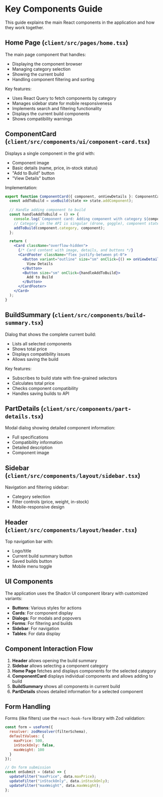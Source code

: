 # Key Components Guide

This guide explains the main React components in the application and how they work together.

## Home Page (`client/src/pages/home.tsx`)

The main page component that handles:
- Displaying the component browser
- Managing category selection
- Showing the current build
- Handling component filtering and sorting

Key features:
- Uses React Query to fetch components by category
- Manages sidebar state for mobile responsiveness
- Implements search and filtering functionality
- Displays the current build components
- Shows compatibility warnings

## ComponentCard (`client/src/components/ui/component-card.tsx`)

Displays a single component in the grid with:
- Component image
- Basic details (name, price, in-stock status)
- "Add to Build" button
- "View Details" button

Implementation:
```jsx
export function ComponentCard({ component, onViewDetails }: ComponentCardProps) {
  const addToBuild = useBuild(state => state.addComponent);
  
  // Handle adding component to build
  const handleAddToBuild = () => {
    console.log(`Component card: Adding component with category ${component.category}`, component);
    // Category in the API is singular (drone, goggle), component state uses either form
    addToBuild(component.category, component);
  };

  return (
    <Card className="overflow-hidden">
      {/* Card content with image, details, and buttons */}
      <CardFooter className="flex justify-between pt-0">
        <Button variant="outline" size="sm" onClick={() => onViewDetails(component)}>
          View Details
        </Button>
        <Button size="sm" onClick={handleAddToBuild}>
          Add to Build
        </Button>
      </CardFooter>
    </Card>
  );
}
```

## BuildSummary (`client/src/components/build-summary.tsx`)

Dialog that shows the complete current build:
- Lists all selected components
- Shows total price
- Displays compatibility issues
- Allows saving the build

Key features:
- Subscribes to build state with fine-grained selectors
- Calculates total price
- Checks component compatibility
- Handles saving builds to API

## PartDetails (`client/src/components/part-details.tsx`)

Modal dialog showing detailed component information:
- Full specifications
- Compatibility information
- Detailed description
- Component image

## Sidebar (`client/src/components/layout/sidebar.tsx`)

Navigation and filtering sidebar:
- Category selection
- Filter controls (price, weight, in-stock)
- Mobile-responsive design

## Header (`client/src/components/layout/header.tsx`)

Top navigation bar with:
- Logo/title
- Current build summary button
- Saved builds button
- Mobile menu toggle

## UI Components

The application uses the Shadcn UI component library with customized variants:

- **Buttons**: Various styles for actions
- **Cards**: For component display
- **Dialogs**: For modals and popovers
- **Forms**: For filtering and builds
- **Sidebar**: For navigation
- **Tables**: For data display

## Component Interaction Flow

1. **Header** allows opening the build summary
2. **Sidebar** allows selecting a component category
3. **Home Page** fetches and displays components for the selected category
4. **ComponentCard** displays individual components and allows adding to build
5. **BuildSummary** shows all components in current build
6. **PartDetails** shows detailed information for a selected component

## Form Handling

Forms (like filters) use the `react-hook-form` library with Zod validation:

```jsx
const form = useForm({
  resolver: zodResolver(filterSchema),
  defaultValues: {
    maxPrice: 500,
    inStockOnly: false,
    maxWeight: 100
  }
});

// On form submission
const onSubmit = (data) => {
  updateFilter("maxPrice", data.maxPrice);
  updateFilter("inStockOnly", data.inStockOnly);
  updateFilter("maxWeight", data.maxWeight);
};
```